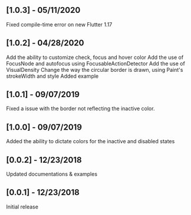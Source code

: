 ## [1.0.3] - 05/11/2020

Fixed compile-time error on new Flutter 1.17

## [1.0.2] - 04/28/2020

Add the ability to customize check, focus and hover color
Add the use of FocusNode and autofocus using FocusableActionDetector
Add the use of VisualDensity
Change the way the circular border is drawn, using Paint's strokeWidth and style
Added example

## [1.0.1] - 09/07/2019

Fixed a issue with the border not reflecting the inactive color.

## [1.0.0] - 09/07/2019

Added the ability to dictate colors for the inactive and disabled states

## [0.0.2] - 12/23/2018

Updated documentations & examples

## [0.0.1] - 12/23/2018

Initial release
